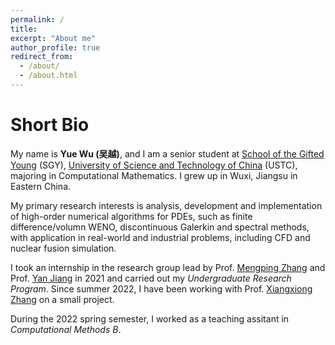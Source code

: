 ```yaml
---
permalink: /
title: 
excerpt: "About me"
author_profile: true
redirect_from: 
  - /about/
  - /about.html
---
```


Short Bio
===

My name is **Yue Wu (吴越)**, and I am a senior student at [School of the Gifted Young](http://en.scgy.ustc.edu.cn/) (SGY), [University of Science and Technology of China](http://en.ustc.edu.cn/) (USTC), majoring in Computational Mathematics. I grew up in Wuxi, Jiangsu in Eastern China.

My primary research interests is analysis, development and implementation of high-order numerical algorithms for PDEs, such as finite difference/volumn WENO, discontinuous Galerkin and spectral methods, with application in real-world and industrial problems, including CFD and nuclear fusion simulation.

I took an internship in the research group lead by Prof. [Mengping Zhang](https://www.researchgate.net/profile/Mengping-Zhang) and Prof. [Yan Jiang](http://staff.ustc.edu.cn/~jiangy/index.html) in 2021 and carried out my *Undergraduate Research Program*. Since summer 2022, I have been working with Prof. [Xiangxiong Zhang](https://www.math.purdue.edu/~zhan1966/index.html) on a small project.

During the 2022 spring semester, I worked as a teaching assitant in *Computational Methods B*.